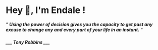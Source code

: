 <h1 title="head"> Hey 👋, I'm Endale !</h1>

**<h5><i>" Using the power of decision gives you the capacity to get past any excuse to change any and every part of your life in an instant. "</i></h5>**

*<b>___ Tony Robbins ___</b>*
